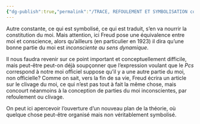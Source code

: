 ```yaml
---
{"dg-publish":true,"permalink":"/TRACE, REFOULEMENT ET SYMBOLISATION copie/Lettre 52/notre moi officiel/","created":"2024-07-22T08:43:06.496-04:00","updated":"2025-08-22T21:52:41.010-04:00"}
---
```



Autre constante, ce qui est symbolisé, ce qui est traduit, s’en va nourrir la constitution du moi. Mais attention, ici Freud pose une équivalence entre moi et conscience, alors qu’ailleurs (en particulier en 1923) il dira qu’une bonne partie du moi est _inconsciente au sens dynamique_. 

Il nous faudra revenir sur ce point important et conceptuellement difficile, mais peut-être peut-on déjà soupçonner que l’expression voulant que le _Pcs_ correspond à notre moi officiel suppose qu’il y a une autre partie du moi, non officielle? Comme on sait, vers la fin de sa vie, Freud écrira un article sur le clivage du moi, ce qui n’est pas tout à fait la même chose, mais concourt néanmoins à la conception de parties du moi inconscientes, par refoulement ou clivage.

On peut ici apercevoir l’ouverture d’un nouveau plan de la théorie, où quelque chose peut-être organisé mais non véritablement symbolisé.